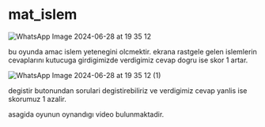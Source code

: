 # mat_islem

![WhatsApp Image 2024-06-28 at 19 35 12](https://github.com/sumeyyeanlayisli/mat_islem/assets/117297368/00fd8f86-50d3-4f78-b128-9c1911d65efa)

bu oyunda amac islem yetenegini olcmektir.
ekrana rastgele gelen islemlerin cevaplarını kutucuga girdigimizde verdigimiz cevap dogru ise skor 1 artar.




![WhatsApp Image 2024-06-28 at 19 35 12 (1)](https://github.com/sumeyyeanlayisli/mat_islem/assets/117297368/894dcea1-ceb6-436d-918b-b6405e9bd077)

degistir butonundan sorulari degistirebiliriz ve verdigimiz cevap yanlis ise skorumuz 1 azalir.


asagida oyunun oynandıgı video bulunmaktadir.
